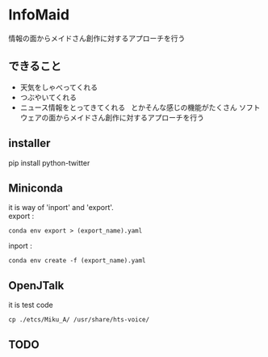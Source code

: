 # InfoMaid
情報の面からメイドさん創作に対するアプローチを行う
## できること
* 天気をしゃべってくれる  
* つぶやいてくれる  
* ニュース情報をとってきてくれる  
とかそんな感じの機能がたくさん
ソフトウェアの面からメイドさん創作に対するアプローチを行う

## installer
pip install python-twitter

## Miniconda
it is way of 'inport' and 'export'.  
export : 
~~~
conda env export > (export_name).yaml
~~~
inport : 
~~~
conda env create -f (export_name).yaml
~~~

## OpenJTalk
it is test code
~~~
cp ./etcs/Miku_A/ /usr/share/hts-voice/
~~~
## TODO 

